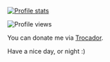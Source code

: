 [![Profile stats](https://github-readme-stats.vercel.app/api?username=begin-theadventure&show_icons=true&theme=react&border_radius=20&layout=compact)](https://github.com/begin-theadventure)

![Profile views](https://komarev.com/ghpvc/?username=begin-theadventure&color=333333&style=for-the-badge&label=begin-theadventure's+GitHub+profile+views)

You can donate me via [Trocador](https://trocador.app/anonpay/?ticker_to=xmr&network_to=Mainnet&address=4AWS3TCo6LBVtZiejV8pg3V1iZ65dGLsD38ZCj2macFnBvxWY3YXEpieKg3crktmGoYnpg2ZKHEP7hmAcc6YTKyoBHmcKgu&name=begin-theadventure).

Have a nice day, or night :)
